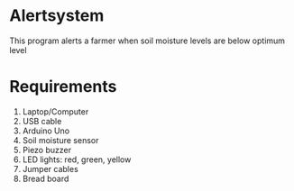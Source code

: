 # Alertsystem
This program alerts a farmer when soil moisture levels are below optimum level
# Requirements
1. Laptop/Computer
2. USB cable
3. Arduino Uno
4. Soil moisture sensor
5. Piezo buzzer
6. LED lights: red, green, yellow
7. Jumper cables
8. Bread board
